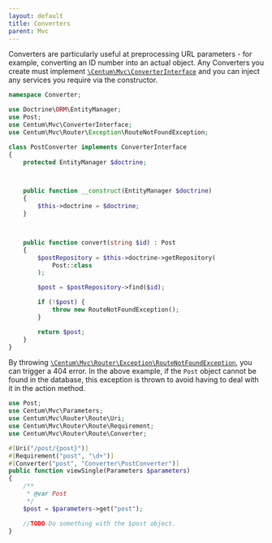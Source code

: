 ```yaml
---
layout: default
title: Converters
parent: Mvc
---
```




Converters are particularly useful at preprocessing URL parameters - for example, converting an ID number into an actual object.
Any Converters you create must implement [`\Centum\Mvc\ConverterInterface`](https://github.com/SidRoberts/centum/blob/development/src/Mvc/ConverterInterface.php) and you can inject any services you require via the constructor.

```php
namespace Converter;

use Doctrine\ORM\EntityManager;
use Post;
use Centum\Mvc\ConverterInterface;
use Centum\Mvc\Router\Exception\RouteNotFoundException;

class PostConverter implements ConverterInterface
{
    protected EntityManager $doctrine;



    public function __construct(EntityManager $doctrine)
    {
        $this->doctrine = $doctrine;
    }



    public function convert(string $id) : Post
    {
        $postRepository = $this->doctrine->getRepository(
            Post::class
        );

        $post = $postRepository->find($id);

        if (!$post) {
            throw new RouteNotFoundException();
        }

        return $post;
    }
}
```

By throwing [`\Centum\Mvc\Router\Exception\RouteNotFoundException`](https://github.com/SidRoberts/centum/blob/development/src/Mvc/Router/Exception/RouteNotFoundException.php), you can trigger a 404 error.
In the above example, if the `Post` object cannot be found in the database, this exception is thrown to avoid having to deal with it in the action method.

```php
use Post;
use Centum\Mvc\Parameters;
use Centum\Mvc\Router\Route\Uri;
use Centum\Mvc\Router\Route\Requirement;
use Centum\Mvc\Router\Route\Converter;

#[Uri("/post/{post}")]
#[Requirement("post", "\d+")]
#[Converter("post", "Converter\PostConverter")]
public function viewSingle(Parameters $parameters)
{
    /**
     * @var Post
     */
    $post = $parameters->get("post");

    //TODO Do something with the $post object.
}
```
